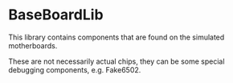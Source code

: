 # BaseBoardLib

This library contains components that are found on the simulated motherboards.

These are not necessarily actual chips, they can be some special debugging components, e.g. Fake6502.
